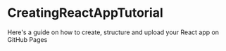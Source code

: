 # CreatingReactAppTutorial
Here's a guide on how to create, structure and upload your React app on GitHub Pages
